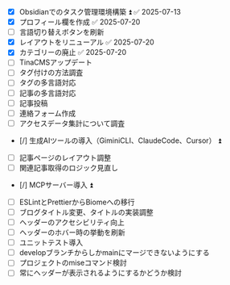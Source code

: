 - [x] Obsidianでのタスク管理環境構築 ⏫ ✅ 2025-07-13
- [x] プロフィール欄を作成 ✅ 2025-07-20
- [ ] 言語切り替えボタンを刷新
- [x] レイアウトをリニューアル ✅ 2025-07-20
- [x] カテゴリーの廃止 ✅ 2025-07-20
- [ ] TinaCMSアップデート
- [ ] タグ付けの方法調査
- [ ] タグの多言語対応
- [ ] 記事の多言語対応
- [ ] 記事投稿
- [ ] 連絡フォーム作成
- [ ] アクセスデータ集計について調査
- [/] 生成AIツールの導入（GiminiCLI、ClaudeCode、Cursor） ⏫
- [ ] 記事ページのレイアウト調整
- [ ] 関連記事取得のロジック見直し
- [/] MCPサーバー導入 ⏫
- [ ] ESLintとPrettierからBiomeへの移行
- [ ] ブログタイトル変更、タイトルの実装調整
- [ ] ヘッダーのアクセシビリティ向上
- [ ] ヘッダーのホバー時の挙動を刷新
- [ ] ユニットテスト導入
- [ ] developブランチからしかmainにマージできないようにする
- [ ] プロジェクトのmiseコマンド検討
- [ ] 常にヘッダーが表示されるようにするかどうか検討